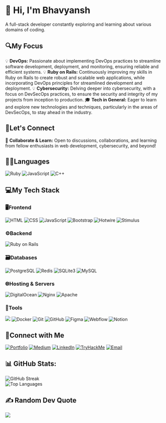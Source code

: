 # 👋 Hi, I'm Bhavyansh
A full-stack developer constantly exploring and learning about various domains of coding.

## 🔍My Focus
💡 **DevOps:** Passionate about implementing DevOps practices to streamline software development, deployment, and monitoring, ensuring reliable and efficient systems.
💡 **Ruby on Rails:** Continuously improving my skills in Ruby on Rails to create robust and scalable web applications, while incorporating DevOps principles for streamlined development and deployment.
💡 **Cybersecurity:** Delving deeper into cybersecurity, with a focus on DevSecOps practices, to ensure the security and integrity of my projects from inception to production.
🎓 **Tech in General:** Eager to learn and explore new technologies and techniques, particularly in the areas of DevSecOps, to stay ahead in the industry.

## 🌟Let's Connect
🌱 **Collaborate & Learn:** Open to discussions, collaborations, and learning from fellow enthusiasts in web development, cybersecurity, and beyond!

## 👨‍💻Languages
<p>
  
 ![Ruby](https://img.shields.io/badge/Ruby-CC342D?style=for-the-badge&logo=ruby&logoColor=white)
  ![JavaScript](https://img.shields.io/badge/JavaScript-F7DF1E?style=for-the-badge&logo=javascript&logoColor=black)
   ![C++](https://img.shields.io/badge/C++-00599C?style=for-the-badge&logo=c%2B%2B&logoColor=white)
</p>

## 💻My Tech Stack
<p>

### 🖥️Frontend
  ![HTML](https://img.shields.io/badge/HTML-E34F26?style=for-the-badge&logo=html5&logoColor=white)
  ![CSS](https://img.shields.io/badge/CSS-1572B6?style=for-the-badge&logo=css3&logoColor=white)
  ![JavaScript](https://img.shields.io/badge/JavaScript-F7DF1E?style=for-the-badge&logo=javascript&logoColor=black)
  ![Bootstrap](https://img.shields.io/badge/Bootstrap-563D7C?style=for-the-badge&logo=bootstrap&logoColor=white)
  ![Hotwire](https://img.shields.io/badge/Hotwire-333333?style=for-the-badge&logo=hotwire&logoColor=white)
  ![Stimulus](https://img.shields.io/badge/Stimulus-333333?style=for-the-badge&logo=stimulus&logoColor=white)

### ⚙️Backend
 ![Ruby on Rails](https://img.shields.io/badge/Ruby_on_Rails-CC0000?style=for-the-badge&logo=ruby-on-rails&logoColor=white)

### 🗃️Databases
  ![PostgreSQL](https://img.shields.io/badge/PostgreSQL-336791?style=for-the-badge&logo=postgresql&logoColor=white)
  ![Redis](https://img.shields.io/badge/Redis-333333?style=for-the-badge&logo=redis&logoColor=white)
  ![SQLite3](https://img.shields.io/badge/SQLite3-003B57?style=for-the-badge&logo=sqlite&logoColor=white)
  ![MySQL](https://img.shields.io/badge/MySQL-4479A1?style=for-the-badge&logo=mysql&logoColor=white)

### 🌐Hosting & Servers
  ![DigitalOcean](https://img.shields.io/badge/DigitalOcean-0080FF?style=for-the-badge&logo=digitalocean&logoColor=white)
  ![Nginx](https://img.shields.io/badge/Nginx-009639?style=for-the-badge&logo=nginx&logoColor=white)
 ![Apache](https://img.shields.io/badge/Apache-D22128?style=for-the-badge&logo=apache&logoColor=white)

### 🧰Tools
  
  ![](https://img.shields.io/badge/Visual_Studio_Code-007ACC?style=for-the-badge&logo=visual-studio-code&logoColor=white)
  ![Docker](https://img.shields.io/badge/Docker-2496ED?style=for-the-badge&logo=docker&logoColor=white)
  ![Git](https://img.shields.io/badge/Git-F05032?style=for-the-badge&logo=git&logoColor=white)
  ![GitHub](https://img.shields.io/badge/GitHub-181717?style=for-the-badge&logo=github&logoColor=white)
  ![Figma](https://img.shields.io/badge/Figma-F24E1E?style=for-the-badge&logo=figma&logoColor=white)
  ![Webflow](https://img.shields.io/badge/Webflow-4353FF?style=for-the-badge&logo=webflow&logoColor=white)
  ![Notion](https://img.shields.io/badge/Notion-000000?style=for-the-badge&logo=notion&logoColor=white)
</p>

## 🤝Connect with Me
<p>
  <a href="https://diversepixel.com"><img alt="Portfolio" src="https://img.shields.io/badge/Portfolio-diversepixel.com-blue?style=for-the-badge&logo=google-chrome&logoColor=white"></a>
  <a href="https://diversepixel.medium.com/"><img alt="Medium" src="https://img.shields.io/badge/Medium-diversepixel-blue?style=for-the-badge&logo=medium&logoColor=white"></a>
  <a href="https://www.linkedin.com/in/bhavyansh001/"><img alt="LinkedIn" src="https://img.shields.io/badge/LinkedIn-Bhavyansh%20Yadav-blue?style=for-the-badge&logo=linkedin&logoColor=white"></a>
  <a href="https://tryhackme.com/p/bhavyansh001"><img alt="TryHackMe" src="https://img.shields.io/badge/TryHackMe-bhavyansh001-blue?style=for-the-badge&logo=tryhackme&logoColor=white"></a>
  <a href="mailto:bhavyansh001@gmail.com"><img alt="Email" src="https://img.shields.io/badge/Email-bhavyansh001@gmail.com-blue?style=for-the-badge&logo=gmail&logoColor=white"></a>
</p>


## 📊 GitHub Stats:
![GitHub Streak](https://github-readme-streak-stats.herokuapp.com/?user=bhavyansh001&theme=dark&hide_border=false)<br/>
![Top Languages](https://github-readme-stats.vercel.app/api/top-langs/?username=bhavyansh001&theme=dark&hide_border=false&include_all_commits=true&count_private=false&layout=compact)

## ✍️ Random Dev Quote
![](https://quotes-github-readme.vercel.app/api?type=horizontal&theme=radical)
